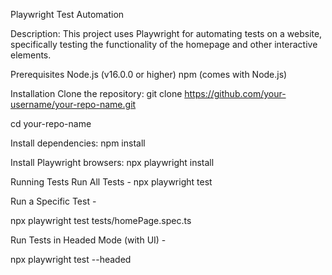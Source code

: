 Playwright Test Automation

Description: This project uses Playwright for automating tests on a website, specifically testing the functionality of the homepage and other interactive elements.

Prerequisites
Node.js (v16.0.0 or higher)
npm (comes with Node.js)

Installation
Clone the repository: 
git clone https://github.com/your-username/your-repo-name.git

cd your-repo-name

Install dependencies:
npm install

Install Playwright browsers:
npx playwright install

Running Tests
Run All Tests - npx playwright test

Run a Specific Test - 

npx playwright test tests/homePage.spec.ts

Run Tests in Headed Mode (with UI) - 

npx playwright test --headed
